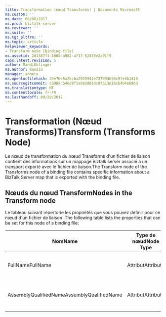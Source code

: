 ```yaml
---
title: Transformation (nœud Transforms) | Documents Microsoft
ms.custom: ''
ms.date: 06/08/2017
ms.prod: biztalk-server
ms.reviewer: ''
ms.suite: ''
ms.tgt_pltfrm: ''
ms.topic: article
helpviewer_keywords:
- Transform node [binding file]
ms.assetid: 2d1387f1-1668-4982-a717-52478e2a91f9
caps.latest.revision: 5
author: MandiOhlinger
ms.author: mandia
manager: anneta
ms.openlocfilehash: 33e70e5a2bcba2925941e727034b90c9fe4b1418
ms.sourcegitcommit: cb908c540d8f1a692d01dc8f313e16cb4b4e696d
ms.translationtype: MT
ms.contentlocale: fr-FR
ms.lasthandoff: 09/20/2017
---
```

# <a name="transform-transforms-node"></a><span data-ttu-id="531da-102">Transformation (Nœud Transforms)</span><span class="sxs-lookup"><span data-stu-id="531da-102">Transform (Transforms Node)</span></span>
<span data-ttu-id="531da-103">Le nœud de transformation du nœud Transforms d'un fichier de liaison contient des informations sur un mappage Biztalk server  associé à un transport exporté avec le fichier de liaison.</span><span class="sxs-lookup"><span data-stu-id="531da-103">The Transform node of the Transforms node of a binding file contains specific information about a BizTalk Server map that is exported with the binding file.</span></span>  
  
## <a name="nodes-in-the-transform-node"></a><span data-ttu-id="531da-104">Nœuds du nœud Transform</span><span class="sxs-lookup"><span data-stu-id="531da-104">Nodes in the Transform node</span></span>  
 <span data-ttu-id="531da-105">Le tableau suivant répertorie les propriétés que vous pouvez définir pour ce nœud d'un fichier de liaison :</span><span class="sxs-lookup"><span data-stu-id="531da-105">The following table lists the properties that can be set for this node of a binding file:</span></span>  
  
|<span data-ttu-id="531da-106">**Nom**</span><span class="sxs-lookup"><span data-stu-id="531da-106">**Name**</span></span>|<span data-ttu-id="531da-107">**Type de nœud**</span><span class="sxs-lookup"><span data-stu-id="531da-107">**Node Type**</span></span>|<span data-ttu-id="531da-108">**Type de données**</span><span class="sxs-lookup"><span data-stu-id="531da-108">**Data Type**</span></span>|<span data-ttu-id="531da-109">**Description**</span><span class="sxs-lookup"><span data-stu-id="531da-109">**Description**</span></span>|<span data-ttu-id="531da-110">**Restrictions**</span><span class="sxs-lookup"><span data-stu-id="531da-110">**Restrictions**</span></span>|<span data-ttu-id="531da-111">**Commentaires**</span><span class="sxs-lookup"><span data-stu-id="531da-111">**Comments**</span></span>|  
|--------------|-------------------|-------------------|---------------------|----------------------|------------------|  
|<span data-ttu-id="531da-112">FullName</span><span class="sxs-lookup"><span data-stu-id="531da-112">FullName</span></span>|<span data-ttu-id="531da-113">Attribut</span><span class="sxs-lookup"><span data-stu-id="531da-113">Attribute</span></span>|<span data-ttu-id="531da-114">xs:string</span><span class="sxs-lookup"><span data-stu-id="531da-114">xs:string</span></span>|<span data-ttu-id="531da-115">Spécifie le nom complet du mappage.</span><span class="sxs-lookup"><span data-stu-id="531da-115">Specifies the full name of the map.</span></span>|<span data-ttu-id="531da-116">Facultatif</span><span class="sxs-lookup"><span data-stu-id="531da-116">Not required</span></span>|<span data-ttu-id="531da-117">Valeur par défaut : vide</span><span class="sxs-lookup"><span data-stu-id="531da-117">Default value: empty</span></span>|  
|<span data-ttu-id="531da-118">AssemblyQualifiedName</span><span class="sxs-lookup"><span data-stu-id="531da-118">AssemblyQualifiedName</span></span>|<span data-ttu-id="531da-119">Attribut</span><span class="sxs-lookup"><span data-stu-id="531da-119">Attribute</span></span>|<span data-ttu-id="531da-120">xs:string</span><span class="sxs-lookup"><span data-stu-id="531da-120">xs:string</span></span>|<span data-ttu-id="531da-121">Spécifie le nom qualifié d'assembly du mappage.</span><span class="sxs-lookup"><span data-stu-id="531da-121">Specifies the assembly qualified name of the map.</span></span>|<span data-ttu-id="531da-122">Facultatif</span><span class="sxs-lookup"><span data-stu-id="531da-122">Not required</span></span>|<span data-ttu-id="531da-123">Valeur par défaut : vide</span><span class="sxs-lookup"><span data-stu-id="531da-123">Default value: empty</span></span>|